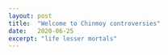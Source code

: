```yaml
---
layout: post
title:  "Welcome to Chinmoy controversies"
date:   2020-06-25
excerpt: "life lesser mortals"
---
```

